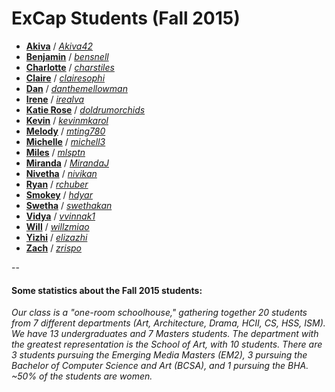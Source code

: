 # ExCap Students (Fall 2015)


* [**Akiva**](akiva/README.md) / *[Akiva42](https://github.com/Akiva42)** [**Benjamin**](benjamin/README.md) / *[bensnell](https://github.com/bensnell)* * [**Charlotte**](charlotte/README.md) / *[charstiles](https://github.com/charstiles)*
* [**Claire**](claire/index.md) / *[clairesophi](https://github.com/clairesophi)* 
* [**Dan**](dan_moore/README.md) / *[danthemellowman](https://github.com/danthemellowman)* * [**Irene**](irene/README.md) / *[irealva](https://github.com/irealva)** [**Katie Rose**](katierose/README.md) / *[doldrumorchids](https://github.com/doldrumorchids)** [**Kevin**](kevin/README.md) / *[kevinmkarol](https://github.com/kevinmkarol)** [**Melody**](melody/README.md) / *[mting780](https://github.com/mting780)** [**Michelle**](michelle/README.md) / *[michell3](https://github.com/michell3)** [**Miles**](miles/README.md) / *[mlsptn](https://github.com/mlsptn)** [**Miranda**](miranda/index.md) / *[MirandaJ](https://github.com/MirandaJ)** [**Nivetha**](nivetha/index.md) / *[nivikan](https://github.com/nivikan)** [**Ryan**](ryan/index.md) / *[rchuber](https://github.com/rchuber)** [**Smokey**](smokey/index.md) / *[hdyar](https://github.com/hdyar)** [**Swetha**](swetha/index.md) / *[swethakan](https://github.com/swethakan)** [**Vidya**](vidya/index.md) / *[vvinnak1](https://github.com/vvinnak1)*
* [**Will**](will/index.md) / *[willzmiao](https://github.com/willzmiao)** [**Yizhi**](yizhi/index.md) / *[elizazhi](https://github.com/elizazhi)*
* [**Zach**](zach/index.md) / *[zrispo](https://github.com/zrispo)*

-- 

#### Some statistics about the Fall 2015 students: 

*Our class is a "one-room schoolhouse," gathering together 20 students from 7 different departments (Art, Architecture, Drama, HCII, CS, HSS, ISM). We have 13 undergraduates and 7 Masters students. The department with the greatest representation is the School of Art, with 10 students. There are 3 students pursuing the Emerging Media Masters (EM2), 3 pursuing the Bachelor of Computer Science and Art (BCSA), and 1 pursuing the BHA. ~50% of the students are women.*

